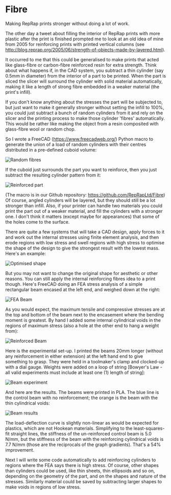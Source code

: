 # Fibre

Making RepRap prints stronger without doing a lot of work.

The other day a tweet about filling the interior of RepRap prints with more plastic after the print is finished prompted me to look at an old idea of mine from 2005 for reinforcing prints with printed vertical columns (see http://blog.reprap.org/2005/06/strength-of-objects-made-by-layered.html).

It occurred to me that this could be generalised to make prints that acted like glass-fibre or carbon-fibre reinforced resin for extra strength.  Think about what happens if, in the CAD system, you subtract a thin cylinder (say 0.5mm in diameter) from the interior of a part to be printed.  When the part is sliced the slicer will surround the cylinder with solid material automatically, making it like a length of strong fibre embedded in a weaker material (the print's infill).

If you don't know anything about the stresses the part will be subjected to, but just want to make it generally stronger without setting the infill to 100%, you could just subtract a bunch of random cylinders from it and rely on the slicer and the printing process to make those cylinder 'fibres' automatically.  This would be rather like making the object from a resin composited with glass-fibre wool or random chop.

So I wrote a FreeCAD (https://www.freecadweb.org/) Python macro to generate the union of a load of random cylinders with their centres distributed in a pre-defined cuboid volume:

![Random fibres](Pix/ranrods.png)

If the cuboid just surrounds the part you want to reinforce, then you just subtract the resulting cylinder pattern from it:

![Reinforced part](Pix/reinforced-part.png)

(The macro is in our Github repository: https://github.com/RepRapLtd/Fibre)  Of course, angled cylinders will be layered, but they should still be a lot stronger than infill.  Also, if your printer can handle two materials you could print the part out of a weaker material, and fill the cylinders with a stronger one.  I don't think it matters (except maybe for appearances) that some of the holes come to the surface.

There are quite a few systems that will take a CAD design, apply forces to it and work out the internal stresses using finite element analysis, and then erode regions with low stress and swell regions with high stress to optimise the shape of the design to give the strongest result with the lowest mass.  Here's an example:

![Optimised shape](Pix/fe-shape.png)

But you may not want to change the original shape for aesthetic or other reasons.  You can still apply the internal reinforcing fibres idea to a print though.  Here's FreeCAD doing an FEA stress analysis of a simple rectangular beam encased at the left end, and weighed down at the right:

![FEA Beam](Pix/FEA-beam.png)

As you would expect, the maximum tensile and compressive stresses are at the top and bottom of the beam next to the encasement where the bending moment is greatest.  By hand I added some internal cylindrical voids in the regions of maximum stress (also a hole at the other end to hang a weight from):

![Reinforced Beam](Pix/reinforced-beam.png)

Here is the experimental set-up.  I printed the beams 20mm longer (without any reinforcement in either extension) at the left hand end to give something to grasp.  They were held in a toolmaker's clamp and clocked-up with a dial gauge.  Weights were added on a loop of string [Bowyer's Law - all valid experiments must include at least one (1) length of string]:

![Beam experiment](Pix/beam-experiment.jpg)

And here are the results.  The beams were printed in PLA.  The blue line is the control beam with no reinforcement; the orange is the beam with the thin cylindrical voids:

![Beam results](Pix/beam-test-graph.png)

The load-deflection curve is slightly non-linear as would be expected for plastics, which are not Hookean materials.  Simplifying to the least-squares-fit straight lines, the stiffness of the un-reinforced control beam is 5.0 N/mm, but the stiffness of the beam with the reinforcing cylindrical voids is 7.7 N/mm (those are the reciprocals of the graph gradients).  That's a 54% improvement.

Next I will write some code automatically to add reinforcing cylinders to regions where the FEA says there is high stress.  Of course, other shapes than cylinders could be used, like thin sheets, thin ellipsoids and so on, depending on the geometry of the part, and on the shapes and nature of the stresses.  Similarly material could be saved by subtracting larger shapes to make voids in regions of low stress.




